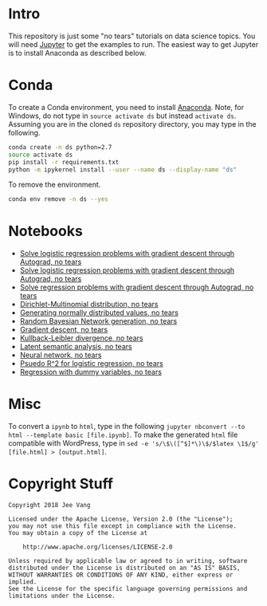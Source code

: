# Intro

This repository is just some "no tears" tutorials on data science topics. You will need [Jupyter](http://jupyter.org/) to get the examples to run. The easiest way to get Jupyter is to install Anaconda as described below.

# Conda

To create a Conda environment, you need to install [Anaconda](https://anaconda.org/). Note, for Windows, do not type in `source activate ds` but instead `activate ds`. Assuming you are in the cloned `ds` repository directory, you may type in the following.

```bash
conda create -n ds python=2.7
source activate ds
pip install -r requirements.txt
python -m ipykernel install --user --name ds --display-name "ds"
```

To remove the environment.

```bash
conda env remove -n ds --yes
```

# Notebooks

* [Solve logistic regression problems with gradient descent through Autograd, no tears](autograd-logistic-regression-gradient-descent.ipynb)
* [Solve logistic regression problems with gradient descent through Autograd, no tears](autograd-poisson-regression-gradient-descent.ipynb)
* [Solve regression problems with gradient descent through Autograd, no tears](autograd-regression-gradient-descent.ipynb)
* [Dirichlet-Multinomial distribution, no tears](dirichlet-multinomial-distribution.ipynb)
* [Generating normally distributed values, no tears](generate-gaussian-distributed-values.ipynb)
* [Random Bayesian Network generation, no tears](generate-random-bbn.ipynb)
* [Gradient descent, no tears](gradient-descent.ipynb)
* [Kullback-Leibler divergence, no tears](kullback-leibler-divergence.ipynb)
* [Latent semantic analysis, no tears](latent-semantic-analysis.ipynb)
* [Neural network, no tears](neural-network-handcraft.ipynb)
* [Psuedo R^2 for logistic regression, no tears](psuedo-r-squared-logistic-regression.ipynb)
* [Regression with dummy variables, no tears](regression-dummy-variables.ipynb)

# Misc

To convert a `ipynb` to `html`, type in the following `jupyter nbconvert --to html --template basic [file.ipynb]`. To make the generated `html` file compatible with WordPress, type in `sed -e 's/\$\([^$]*\)\$/$latex \1$/g' [file.html] > [output.html]`.

# Copyright Stuff

```
Copyright 2018 Jee Vang

Licensed under the Apache License, Version 2.0 (the "License");
you may not use this file except in compliance with the License.
You may obtain a copy of the License at

    http://www.apache.org/licenses/LICENSE-2.0

Unless required by applicable law or agreed to in writing, software
distributed under the License is distributed on an "AS IS" BASIS,
WITHOUT WARRANTIES OR CONDITIONS OF ANY KIND, either express or implied.
See the License for the specific language governing permissions and
limitations under the License.
```